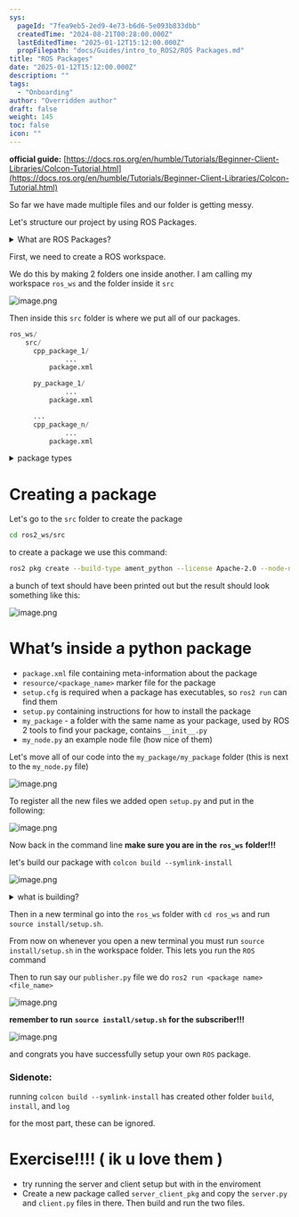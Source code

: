 ```yaml
---
sys:
  pageId: "7fea9eb5-2ed9-4e73-b6d6-5e093b833dbb"
  createdTime: "2024-08-21T00:28:00.000Z"
  lastEditedTime: "2025-01-12T15:12:00.000Z"
  propFilepath: "docs/Guides/intro_to_ROS2/ROS Packages.md"
title: "ROS Packages"
date: "2025-01-12T15:12:00.000Z"
description: ""
tags:
  - "Onboarding"
author: "Overridden author"
draft: false
weight: 145
toc: false
icon: ""
---
```


**official guide:** [https://docs.ros.org/en/humble/Tutorials/Beginner-Client-Libraries/Colcon-Tutorial.html](https://docs.ros.org/en/humble/Tutorials/Beginner-Client-Libraries/Colcon-Tutorial.html)

So far we have made multiple files and our folder is getting messy.

Let's structure our project by using ROS Packages.

<details>

<summary>What are ROS Packages?</summary>

ROS Packages are, as the name implies, packages of code that are highly sharable between ROS developers.

They consist of a folder, `package.xml` file, and source code

```python
      cpp_package_1/
		      ... imagine much code files here ..
          package.xml
```

</details>

First, we need to create a ROS workspace.

We do this by making 2 folders one inside another. I am calling my workspace `ros_ws` and the folder inside it `src`

![image.png](https://prod-files-secure.s3.us-west-2.amazonaws.com/d518164a-d88e-44d1-a4ee-3adb3bd8bce0/70706947-fd18-4537-a67b-e12946812d31/image.png?X-Amz-Algorithm=AWS4-HMAC-SHA256&X-Amz-Content-Sha256=UNSIGNED-PAYLOAD&X-Amz-Credential=ASIAZI2LB466QLZ23PK2%2F20250705%2Fus-west-2%2Fs3%2Faws4_request&X-Amz-Date=20250705T004057Z&X-Amz-Expires=3600&X-Amz-Security-Token=IQoJb3JpZ2luX2VjECwaCXVzLXdlc3QtMiJHMEUCIQDYz%2FiMR22ZZetIwik6UOe90Mh2u9QA34G4etgw7%2FD76QIgRhRigVTw67BoORKMqDWcBurJuGNPde1iQxAso3WPNmIq%2FwMINRAAGgw2Mzc0MjMxODM4MDUiDFDa1IS7P9SZGCYWkircA8RdHu3ZQ1zaZHcasrE3hB5iap0ItWY4dKfiPQyEsRX9j9gTqAmVgilVzSLvNKZ6%2FlACVczQlMo%2Br8fQib9axULHlvhdRplg4tl6nSOSbEL9rzR6IoAijM5lI7wqxsqdidGNP%2BJsNgg0Vxdscc%2Fs186%2FshjlYke0cRD3%2FvJGgIUO9KOgJ0CJPdgfdhlStQW1oyJadFO5PDqgD%2B8ZKoFedDvuQAjW7Tf5eVVPxJWVa2VUoIPHr7EZNWnQlTVMP%2BzeOmBmwkYFSiVIIYsqkh4pSa6%2Bi6OnaBaKXTKEOk1%2B%2F4XidgDFdNhSokE7bZ4JIBQxTekNbT6uIaPfIlpyIE8vzZ9pUy%2FMS3K%2BgYfeo25TA4xaUu0pmE%2F4eZGB%2Fn0PswDcrh%2FTYvvNdB17T3bUHCrDlcNHr57E3cWnz4UAv5tjB%2BpqGjFuJSGoAAcwaT1Zn9qrXyvUmgrA7UF%2F0mQmIqDJLSZF61Vkun7oJqchO9xr7obQh4A5O8YJu1aKlpP1RBIO2hipUS7fLBO5LQ9DsXF0GEEs3gJHmCAwuJZTVgAO%2FtLrHwdl3jYRFzNxHvZRS6pNKYfrT8GhOm31klJsqd7D200a5jRUG0698Cw4ONiczyGnSk1MpPL7EZDDvboHMP7noMMGOqUBqHTTwZdgOiLAnwIwX7DGM3N1t7dJ9AQYiRMVIRy8sxR8YKXQt3SXJWnTqKGLRlPBVrD9bl2pIKRFUUnaSvuCiSWqTBlzfib15YYkmRNouLcMRbL4%2BytAQGMDgjHQt%2Fm9nb5ewI9aryLdZ%2FXBlMEquPDfL9X81RcyBzayV8NC7WFWvkOMh4U5i0k%2BHJa4sOUqyQ659wAFejQ%2Bt%2FXtKHmUoxZhIQ%2Fe&X-Amz-Signature=b069ff1abe34239cb83d90ee08d4c8cc96ab36001b1dc865eb6533e60a1cb922&X-Amz-SignedHeaders=host&x-amz-checksum-mode=ENABLED&x-id=GetObject)

Then inside this `src` folder is where we put all of our packages.

```python
ros_ws/
    src/
      cpp_package_1/
		      ...
          package.xml

      py_package_1/
		      ...
          package.xml

      ...
      cpp_package_n/
		      ...
          package.xml

```

<details>

<summary>package types</summary>

packages can be either `C++` or python.

the intern file structure is different for each but for this guide we will stick to creating python packages

</details>

# Creating a package

Let's go to the `src` folder to create the package

```bash
cd ros2_ws/src
```

to create a package we use this command:

```bash
ros2 pkg create --build-type ament_python --license Apache-2.0 --node-name my_node my_package
```

a bunch of text should have been printed out but the result should look something like this:

![image.png](https://prod-files-secure.s3.us-west-2.amazonaws.com/d518164a-d88e-44d1-a4ee-3adb3bd8bce0/e6cf1e3f-8512-4a3e-b131-079f800bf3e8/image.png?X-Amz-Algorithm=AWS4-HMAC-SHA256&X-Amz-Content-Sha256=UNSIGNED-PAYLOAD&X-Amz-Credential=ASIAZI2LB466QLZ23PK2%2F20250705%2Fus-west-2%2Fs3%2Faws4_request&X-Amz-Date=20250705T004058Z&X-Amz-Expires=3600&X-Amz-Security-Token=IQoJb3JpZ2luX2VjECwaCXVzLXdlc3QtMiJHMEUCIQDYz%2FiMR22ZZetIwik6UOe90Mh2u9QA34G4etgw7%2FD76QIgRhRigVTw67BoORKMqDWcBurJuGNPde1iQxAso3WPNmIq%2FwMINRAAGgw2Mzc0MjMxODM4MDUiDFDa1IS7P9SZGCYWkircA8RdHu3ZQ1zaZHcasrE3hB5iap0ItWY4dKfiPQyEsRX9j9gTqAmVgilVzSLvNKZ6%2FlACVczQlMo%2Br8fQib9axULHlvhdRplg4tl6nSOSbEL9rzR6IoAijM5lI7wqxsqdidGNP%2BJsNgg0Vxdscc%2Fs186%2FshjlYke0cRD3%2FvJGgIUO9KOgJ0CJPdgfdhlStQW1oyJadFO5PDqgD%2B8ZKoFedDvuQAjW7Tf5eVVPxJWVa2VUoIPHr7EZNWnQlTVMP%2BzeOmBmwkYFSiVIIYsqkh4pSa6%2Bi6OnaBaKXTKEOk1%2B%2F4XidgDFdNhSokE7bZ4JIBQxTekNbT6uIaPfIlpyIE8vzZ9pUy%2FMS3K%2BgYfeo25TA4xaUu0pmE%2F4eZGB%2Fn0PswDcrh%2FTYvvNdB17T3bUHCrDlcNHr57E3cWnz4UAv5tjB%2BpqGjFuJSGoAAcwaT1Zn9qrXyvUmgrA7UF%2F0mQmIqDJLSZF61Vkun7oJqchO9xr7obQh4A5O8YJu1aKlpP1RBIO2hipUS7fLBO5LQ9DsXF0GEEs3gJHmCAwuJZTVgAO%2FtLrHwdl3jYRFzNxHvZRS6pNKYfrT8GhOm31klJsqd7D200a5jRUG0698Cw4ONiczyGnSk1MpPL7EZDDvboHMP7noMMGOqUBqHTTwZdgOiLAnwIwX7DGM3N1t7dJ9AQYiRMVIRy8sxR8YKXQt3SXJWnTqKGLRlPBVrD9bl2pIKRFUUnaSvuCiSWqTBlzfib15YYkmRNouLcMRbL4%2BytAQGMDgjHQt%2Fm9nb5ewI9aryLdZ%2FXBlMEquPDfL9X81RcyBzayV8NC7WFWvkOMh4U5i0k%2BHJa4sOUqyQ659wAFejQ%2Bt%2FXtKHmUoxZhIQ%2Fe&X-Amz-Signature=4bec29616941253e6bd47406ff92ea6a60b96ca0212b092473bc58b21ec724e9&X-Amz-SignedHeaders=host&x-amz-checksum-mode=ENABLED&x-id=GetObject)

# What’s inside a python package

- `package.xml` file containing meta-information about the package
- `resource/<package_name>` marker file for the package
- `setup.cfg` is required when a package has executables, so `ros2 run` can find them
- `setup.py` containing instructions for how to install the package
- `my_package` - a folder with the same name as your package, used by ROS 2 tools to find your package, contains `__init__.py`
- `my_node.py` an example node file (how nice of them)

Let's move all of our code into the `my_package/my_package` folder (this is next to the `my_node.py` file)

![image.png](https://prod-files-secure.s3.us-west-2.amazonaws.com/d518164a-d88e-44d1-a4ee-3adb3bd8bce0/9ce58f11-0da9-4d3e-b86d-506a9685d378/image.png?X-Amz-Algorithm=AWS4-HMAC-SHA256&X-Amz-Content-Sha256=UNSIGNED-PAYLOAD&X-Amz-Credential=ASIAZI2LB466QLZ23PK2%2F20250705%2Fus-west-2%2Fs3%2Faws4_request&X-Amz-Date=20250705T004058Z&X-Amz-Expires=3600&X-Amz-Security-Token=IQoJb3JpZ2luX2VjECwaCXVzLXdlc3QtMiJHMEUCIQDYz%2FiMR22ZZetIwik6UOe90Mh2u9QA34G4etgw7%2FD76QIgRhRigVTw67BoORKMqDWcBurJuGNPde1iQxAso3WPNmIq%2FwMINRAAGgw2Mzc0MjMxODM4MDUiDFDa1IS7P9SZGCYWkircA8RdHu3ZQ1zaZHcasrE3hB5iap0ItWY4dKfiPQyEsRX9j9gTqAmVgilVzSLvNKZ6%2FlACVczQlMo%2Br8fQib9axULHlvhdRplg4tl6nSOSbEL9rzR6IoAijM5lI7wqxsqdidGNP%2BJsNgg0Vxdscc%2Fs186%2FshjlYke0cRD3%2FvJGgIUO9KOgJ0CJPdgfdhlStQW1oyJadFO5PDqgD%2B8ZKoFedDvuQAjW7Tf5eVVPxJWVa2VUoIPHr7EZNWnQlTVMP%2BzeOmBmwkYFSiVIIYsqkh4pSa6%2Bi6OnaBaKXTKEOk1%2B%2F4XidgDFdNhSokE7bZ4JIBQxTekNbT6uIaPfIlpyIE8vzZ9pUy%2FMS3K%2BgYfeo25TA4xaUu0pmE%2F4eZGB%2Fn0PswDcrh%2FTYvvNdB17T3bUHCrDlcNHr57E3cWnz4UAv5tjB%2BpqGjFuJSGoAAcwaT1Zn9qrXyvUmgrA7UF%2F0mQmIqDJLSZF61Vkun7oJqchO9xr7obQh4A5O8YJu1aKlpP1RBIO2hipUS7fLBO5LQ9DsXF0GEEs3gJHmCAwuJZTVgAO%2FtLrHwdl3jYRFzNxHvZRS6pNKYfrT8GhOm31klJsqd7D200a5jRUG0698Cw4ONiczyGnSk1MpPL7EZDDvboHMP7noMMGOqUBqHTTwZdgOiLAnwIwX7DGM3N1t7dJ9AQYiRMVIRy8sxR8YKXQt3SXJWnTqKGLRlPBVrD9bl2pIKRFUUnaSvuCiSWqTBlzfib15YYkmRNouLcMRbL4%2BytAQGMDgjHQt%2Fm9nb5ewI9aryLdZ%2FXBlMEquPDfL9X81RcyBzayV8NC7WFWvkOMh4U5i0k%2BHJa4sOUqyQ659wAFejQ%2Bt%2FXtKHmUoxZhIQ%2Fe&X-Amz-Signature=fac9d1bfed731b2cb436f41f0a23af6d6e0c7c0af088271e3a1510ea3b36dc28&X-Amz-SignedHeaders=host&x-amz-checksum-mode=ENABLED&x-id=GetObject)

To register all the new files we added open `setup.py` and put in the following:

![image.png](https://prod-files-secure.s3.us-west-2.amazonaws.com/d518164a-d88e-44d1-a4ee-3adb3bd8bce0/1cd7c262-4cae-4496-9d75-c178537d24a2/image.png?X-Amz-Algorithm=AWS4-HMAC-SHA256&X-Amz-Content-Sha256=UNSIGNED-PAYLOAD&X-Amz-Credential=ASIAZI2LB466QLZ23PK2%2F20250705%2Fus-west-2%2Fs3%2Faws4_request&X-Amz-Date=20250705T004058Z&X-Amz-Expires=3600&X-Amz-Security-Token=IQoJb3JpZ2luX2VjECwaCXVzLXdlc3QtMiJHMEUCIQDYz%2FiMR22ZZetIwik6UOe90Mh2u9QA34G4etgw7%2FD76QIgRhRigVTw67BoORKMqDWcBurJuGNPde1iQxAso3WPNmIq%2FwMINRAAGgw2Mzc0MjMxODM4MDUiDFDa1IS7P9SZGCYWkircA8RdHu3ZQ1zaZHcasrE3hB5iap0ItWY4dKfiPQyEsRX9j9gTqAmVgilVzSLvNKZ6%2FlACVczQlMo%2Br8fQib9axULHlvhdRplg4tl6nSOSbEL9rzR6IoAijM5lI7wqxsqdidGNP%2BJsNgg0Vxdscc%2Fs186%2FshjlYke0cRD3%2FvJGgIUO9KOgJ0CJPdgfdhlStQW1oyJadFO5PDqgD%2B8ZKoFedDvuQAjW7Tf5eVVPxJWVa2VUoIPHr7EZNWnQlTVMP%2BzeOmBmwkYFSiVIIYsqkh4pSa6%2Bi6OnaBaKXTKEOk1%2B%2F4XidgDFdNhSokE7bZ4JIBQxTekNbT6uIaPfIlpyIE8vzZ9pUy%2FMS3K%2BgYfeo25TA4xaUu0pmE%2F4eZGB%2Fn0PswDcrh%2FTYvvNdB17T3bUHCrDlcNHr57E3cWnz4UAv5tjB%2BpqGjFuJSGoAAcwaT1Zn9qrXyvUmgrA7UF%2F0mQmIqDJLSZF61Vkun7oJqchO9xr7obQh4A5O8YJu1aKlpP1RBIO2hipUS7fLBO5LQ9DsXF0GEEs3gJHmCAwuJZTVgAO%2FtLrHwdl3jYRFzNxHvZRS6pNKYfrT8GhOm31klJsqd7D200a5jRUG0698Cw4ONiczyGnSk1MpPL7EZDDvboHMP7noMMGOqUBqHTTwZdgOiLAnwIwX7DGM3N1t7dJ9AQYiRMVIRy8sxR8YKXQt3SXJWnTqKGLRlPBVrD9bl2pIKRFUUnaSvuCiSWqTBlzfib15YYkmRNouLcMRbL4%2BytAQGMDgjHQt%2Fm9nb5ewI9aryLdZ%2FXBlMEquPDfL9X81RcyBzayV8NC7WFWvkOMh4U5i0k%2BHJa4sOUqyQ659wAFejQ%2Bt%2FXtKHmUoxZhIQ%2Fe&X-Amz-Signature=7a736113472518b6c04296da62c72ce0563e2c25f0abdc3c782371bdee2bfe40&X-Amz-SignedHeaders=host&x-amz-checksum-mode=ENABLED&x-id=GetObject)

Now back in the command line **make sure you are in the** **`ros_ws`** **folder!!!**

let's build our package with `colcon build --symlink-install`

![image.png](https://prod-files-secure.s3.us-west-2.amazonaws.com/d518164a-d88e-44d1-a4ee-3adb3bd8bce0/2f2a0d27-b173-48fd-b189-5f5c0ce65619/image.png?X-Amz-Algorithm=AWS4-HMAC-SHA256&X-Amz-Content-Sha256=UNSIGNED-PAYLOAD&X-Amz-Credential=ASIAZI2LB466QLZ23PK2%2F20250705%2Fus-west-2%2Fs3%2Faws4_request&X-Amz-Date=20250705T004058Z&X-Amz-Expires=3600&X-Amz-Security-Token=IQoJb3JpZ2luX2VjECwaCXVzLXdlc3QtMiJHMEUCIQDYz%2FiMR22ZZetIwik6UOe90Mh2u9QA34G4etgw7%2FD76QIgRhRigVTw67BoORKMqDWcBurJuGNPde1iQxAso3WPNmIq%2FwMINRAAGgw2Mzc0MjMxODM4MDUiDFDa1IS7P9SZGCYWkircA8RdHu3ZQ1zaZHcasrE3hB5iap0ItWY4dKfiPQyEsRX9j9gTqAmVgilVzSLvNKZ6%2FlACVczQlMo%2Br8fQib9axULHlvhdRplg4tl6nSOSbEL9rzR6IoAijM5lI7wqxsqdidGNP%2BJsNgg0Vxdscc%2Fs186%2FshjlYke0cRD3%2FvJGgIUO9KOgJ0CJPdgfdhlStQW1oyJadFO5PDqgD%2B8ZKoFedDvuQAjW7Tf5eVVPxJWVa2VUoIPHr7EZNWnQlTVMP%2BzeOmBmwkYFSiVIIYsqkh4pSa6%2Bi6OnaBaKXTKEOk1%2B%2F4XidgDFdNhSokE7bZ4JIBQxTekNbT6uIaPfIlpyIE8vzZ9pUy%2FMS3K%2BgYfeo25TA4xaUu0pmE%2F4eZGB%2Fn0PswDcrh%2FTYvvNdB17T3bUHCrDlcNHr57E3cWnz4UAv5tjB%2BpqGjFuJSGoAAcwaT1Zn9qrXyvUmgrA7UF%2F0mQmIqDJLSZF61Vkun7oJqchO9xr7obQh4A5O8YJu1aKlpP1RBIO2hipUS7fLBO5LQ9DsXF0GEEs3gJHmCAwuJZTVgAO%2FtLrHwdl3jYRFzNxHvZRS6pNKYfrT8GhOm31klJsqd7D200a5jRUG0698Cw4ONiczyGnSk1MpPL7EZDDvboHMP7noMMGOqUBqHTTwZdgOiLAnwIwX7DGM3N1t7dJ9AQYiRMVIRy8sxR8YKXQt3SXJWnTqKGLRlPBVrD9bl2pIKRFUUnaSvuCiSWqTBlzfib15YYkmRNouLcMRbL4%2BytAQGMDgjHQt%2Fm9nb5ewI9aryLdZ%2FXBlMEquPDfL9X81RcyBzayV8NC7WFWvkOMh4U5i0k%2BHJa4sOUqyQ659wAFejQ%2Bt%2FXtKHmUoxZhIQ%2Fe&X-Amz-Signature=6944f6a9447367c7278c6780ab2796eeac398ba866fee07d736d6cdcd567aec6&X-Amz-SignedHeaders=host&x-amz-checksum-mode=ENABLED&x-id=GetObject)

<details>

<summary>what is building?</summary>

if you are a CS major at Rose-Hulman you will learn the answer to this in CSSE132

but TLDR; is it combines all the code files into one program that can be run easily 

</details>

Then in a new terminal go into the `ros_ws` folder with `cd ros_ws` and run `source install/setup.sh`. 

From now on whenever you open a new terminal you must run `source install/setup.sh` in the workspace folder. This lets you run the `ROS` command

Then to run say our `publisher.py` file we do `ros2 run <package name> <file_name>`

![image.png](https://prod-files-secure.s3.us-west-2.amazonaws.com/d518164a-d88e-44d1-a4ee-3adb3bd8bce0/4f4b1219-3a44-4632-aa0a-ce3471699f59/image.png?X-Amz-Algorithm=AWS4-HMAC-SHA256&X-Amz-Content-Sha256=UNSIGNED-PAYLOAD&X-Amz-Credential=ASIAZI2LB466QLZ23PK2%2F20250705%2Fus-west-2%2Fs3%2Faws4_request&X-Amz-Date=20250705T004058Z&X-Amz-Expires=3600&X-Amz-Security-Token=IQoJb3JpZ2luX2VjECwaCXVzLXdlc3QtMiJHMEUCIQDYz%2FiMR22ZZetIwik6UOe90Mh2u9QA34G4etgw7%2FD76QIgRhRigVTw67BoORKMqDWcBurJuGNPde1iQxAso3WPNmIq%2FwMINRAAGgw2Mzc0MjMxODM4MDUiDFDa1IS7P9SZGCYWkircA8RdHu3ZQ1zaZHcasrE3hB5iap0ItWY4dKfiPQyEsRX9j9gTqAmVgilVzSLvNKZ6%2FlACVczQlMo%2Br8fQib9axULHlvhdRplg4tl6nSOSbEL9rzR6IoAijM5lI7wqxsqdidGNP%2BJsNgg0Vxdscc%2Fs186%2FshjlYke0cRD3%2FvJGgIUO9KOgJ0CJPdgfdhlStQW1oyJadFO5PDqgD%2B8ZKoFedDvuQAjW7Tf5eVVPxJWVa2VUoIPHr7EZNWnQlTVMP%2BzeOmBmwkYFSiVIIYsqkh4pSa6%2Bi6OnaBaKXTKEOk1%2B%2F4XidgDFdNhSokE7bZ4JIBQxTekNbT6uIaPfIlpyIE8vzZ9pUy%2FMS3K%2BgYfeo25TA4xaUu0pmE%2F4eZGB%2Fn0PswDcrh%2FTYvvNdB17T3bUHCrDlcNHr57E3cWnz4UAv5tjB%2BpqGjFuJSGoAAcwaT1Zn9qrXyvUmgrA7UF%2F0mQmIqDJLSZF61Vkun7oJqchO9xr7obQh4A5O8YJu1aKlpP1RBIO2hipUS7fLBO5LQ9DsXF0GEEs3gJHmCAwuJZTVgAO%2FtLrHwdl3jYRFzNxHvZRS6pNKYfrT8GhOm31klJsqd7D200a5jRUG0698Cw4ONiczyGnSk1MpPL7EZDDvboHMP7noMMGOqUBqHTTwZdgOiLAnwIwX7DGM3N1t7dJ9AQYiRMVIRy8sxR8YKXQt3SXJWnTqKGLRlPBVrD9bl2pIKRFUUnaSvuCiSWqTBlzfib15YYkmRNouLcMRbL4%2BytAQGMDgjHQt%2Fm9nb5ewI9aryLdZ%2FXBlMEquPDfL9X81RcyBzayV8NC7WFWvkOMh4U5i0k%2BHJa4sOUqyQ659wAFejQ%2Bt%2FXtKHmUoxZhIQ%2Fe&X-Amz-Signature=ba8d67cfe979c6cc1515a48de2a7eb49cf0f87a93af4af7fd209e97eea24ff31&X-Amz-SignedHeaders=host&x-amz-checksum-mode=ENABLED&x-id=GetObject)

**remember to run** **`source install/setup.sh`** **for the subscriber!!!**

![image.png](https://prod-files-secure.s3.us-west-2.amazonaws.com/d518164a-d88e-44d1-a4ee-3adb3bd8bce0/02121119-dad4-49ec-8356-c956108b4243/image.png?X-Amz-Algorithm=AWS4-HMAC-SHA256&X-Amz-Content-Sha256=UNSIGNED-PAYLOAD&X-Amz-Credential=ASIAZI2LB466QLZ23PK2%2F20250705%2Fus-west-2%2Fs3%2Faws4_request&X-Amz-Date=20250705T004058Z&X-Amz-Expires=3600&X-Amz-Security-Token=IQoJb3JpZ2luX2VjECwaCXVzLXdlc3QtMiJHMEUCIQDYz%2FiMR22ZZetIwik6UOe90Mh2u9QA34G4etgw7%2FD76QIgRhRigVTw67BoORKMqDWcBurJuGNPde1iQxAso3WPNmIq%2FwMINRAAGgw2Mzc0MjMxODM4MDUiDFDa1IS7P9SZGCYWkircA8RdHu3ZQ1zaZHcasrE3hB5iap0ItWY4dKfiPQyEsRX9j9gTqAmVgilVzSLvNKZ6%2FlACVczQlMo%2Br8fQib9axULHlvhdRplg4tl6nSOSbEL9rzR6IoAijM5lI7wqxsqdidGNP%2BJsNgg0Vxdscc%2Fs186%2FshjlYke0cRD3%2FvJGgIUO9KOgJ0CJPdgfdhlStQW1oyJadFO5PDqgD%2B8ZKoFedDvuQAjW7Tf5eVVPxJWVa2VUoIPHr7EZNWnQlTVMP%2BzeOmBmwkYFSiVIIYsqkh4pSa6%2Bi6OnaBaKXTKEOk1%2B%2F4XidgDFdNhSokE7bZ4JIBQxTekNbT6uIaPfIlpyIE8vzZ9pUy%2FMS3K%2BgYfeo25TA4xaUu0pmE%2F4eZGB%2Fn0PswDcrh%2FTYvvNdB17T3bUHCrDlcNHr57E3cWnz4UAv5tjB%2BpqGjFuJSGoAAcwaT1Zn9qrXyvUmgrA7UF%2F0mQmIqDJLSZF61Vkun7oJqchO9xr7obQh4A5O8YJu1aKlpP1RBIO2hipUS7fLBO5LQ9DsXF0GEEs3gJHmCAwuJZTVgAO%2FtLrHwdl3jYRFzNxHvZRS6pNKYfrT8GhOm31klJsqd7D200a5jRUG0698Cw4ONiczyGnSk1MpPL7EZDDvboHMP7noMMGOqUBqHTTwZdgOiLAnwIwX7DGM3N1t7dJ9AQYiRMVIRy8sxR8YKXQt3SXJWnTqKGLRlPBVrD9bl2pIKRFUUnaSvuCiSWqTBlzfib15YYkmRNouLcMRbL4%2BytAQGMDgjHQt%2Fm9nb5ewI9aryLdZ%2FXBlMEquPDfL9X81RcyBzayV8NC7WFWvkOMh4U5i0k%2BHJa4sOUqyQ659wAFejQ%2Bt%2FXtKHmUoxZhIQ%2Fe&X-Amz-Signature=f6e1e4f708fc3996251824cf9df1c7755b242be80a3867647596c6dcffecd628&X-Amz-SignedHeaders=host&x-amz-checksum-mode=ENABLED&x-id=GetObject)

and congrats you have successfully setup your own `ROS` package.

### Sidenote:

running `colcon build --symlink-install` has created other folder `build`, `install`, and `log`

for the most part, these can be ignored.

# Exercise!!!! ( ik u love them )

- try running the server and client setup but with in the enviroment
- Create a new package called `server_client_pkg` and copy the `server.py` and `client.py` files in there. Then build and run the two files.
